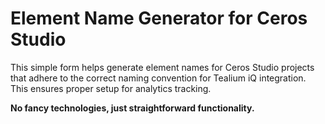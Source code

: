 # Element Name Generator for Ceros Studio

This simple form helps generate element names for Ceros Studio projects that adhere to the correct naming convention for Tealium iQ integration.  This ensures proper setup for analytics tracking.

**No fancy technologies, just straightforward functionality.**